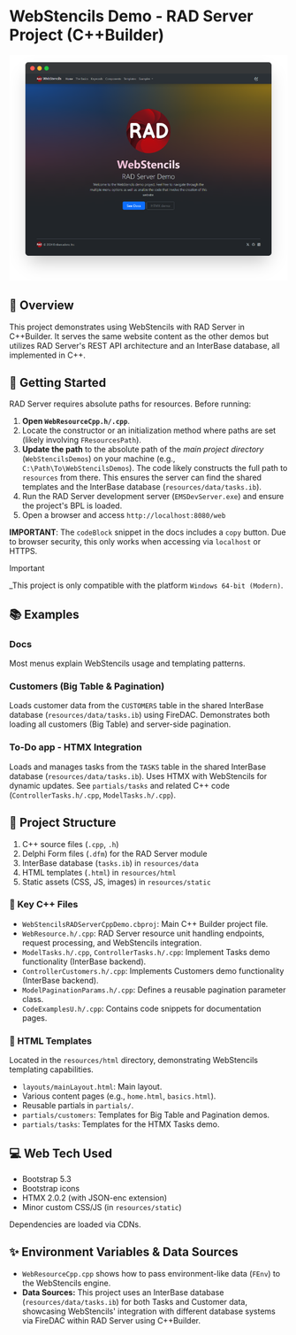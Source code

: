 ﻿# WebStencils Demo - RAD Server Project (C++Builder)

![WebStencils RAD Server screenshot](../../.github/images/WebStencils-RADServer.png)

## 🌟 Overview
This project demonstrates using WebStencils with RAD Server in C++Builder. It serves the same website content as the other demos but utilizes RAD Server's REST API architecture and an InterBase database, all implemented in C++.

## 🚦 Getting Started
RAD Server requires absolute paths for resources. Before running:
1.  **Open `WebResourceCpp.h/.cpp`**.
2.  Locate the constructor or an initialization method where paths are set (likely involving `FResourcesPath`).
3.  **Update the path** to the absolute path of the *main project directory* (`WebStencilsDemos`) on your machine (e.g., `C:\Path\To\WebStencilsDemos`). The code likely constructs the full path to `resources` from there. This ensures the server can find the shared templates and the InterBase database (`resources/data/tasks.ib`).
4.  Run the RAD Server development server (`EMSDevServer.exe`) and ensure the project's BPL is loaded.
5.  Open a browser and access `http://localhost:8080/web`

**IMPORTANT**: The `codeBlock` snippet in the docs includes a `copy` button. Due to browser security, this only works when accessing via `localhost` or HTTPS.

> [!IMPORTANT]
> _This project is only compatible with the platform `Windows 64-bit (Modern)`.

## 📚 Examples
### Docs
Most menus explain WebStencils usage and templating patterns.

### Customers (Big Table & Pagination)
Loads customer data from the `CUSTOMERS` table in the shared InterBase database (`resources/data/tasks.ib`) using FireDAC. Demonstrates both loading all customers (Big Table) and server-side pagination.

### To-Do app - HTMX Integration
Loads and manages tasks from the `TASKS` table in the shared InterBase database (`resources/data/tasks.ib`). Uses HTMX with WebStencils for dynamic updates. See `partials/tasks` and related C++ code (`ControllerTasks.h/.cpp`, `ModelTasks.h/.cpp`).

## 📁 Project Structure
1.  C++ source files (`.cpp`, `.h`)
2.  Delphi Form files (`.dfm`) for the RAD Server module
3.  InterBase database (`tasks.ib`) in `resources/data`
4.  HTML templates (`.html`) in `resources/html`
5.  Static assets (CSS, JS, images) in `resources/static`

### 🔑 Key C++ Files
- `WebStencilsRADServerCppDemo.cbproj`: Main C++ Builder project file.
- `WebResource.h/.cpp`: RAD Server resource unit handling endpoints, request processing, and WebStencils integration.
- `ModelTasks.h/.cpp`, `ControllerTasks.h/.cpp`: Implement Tasks demo functionality (InterBase backend).
- `ControllerCustomers.h/.cpp`: Implements Customers demo functionality (InterBase backend).
- `ModelPaginationParams.h/.cpp`: Defines a reusable pagination parameter class.
- `CodeExamplesU.h/.cpp`: Contains code snippets for documentation pages.

### 📄 HTML Templates
Located in the `resources/html` directory, demonstrating WebStencils templating capabilities.
- `layouts/mainLayout.html`: Main layout.
- Various content pages (e.g., `home.html`, `basics.html`).
- Reusable partials in `partials/`.
- `partials/customers`: Templates for Big Table and Pagination demos.
- `partials/tasks`: Templates for the HTMX Tasks demo.

## 💻 Web Tech Used
- Bootstrap 5.3
- Bootstrap icons
- HTMX 2.0.2 (with JSON-enc extension)
- Minor custom CSS/JS (in `resources/static`)

Dependencies are loaded via CDNs.

## ✨ Environment Variables & Data Sources
- `WebResourceCpp.cpp` shows how to pass environment-like data (`FEnv`) to the WebStencils engine.
- **Data Sources:** This project uses an InterBase database (`resources/data/tasks.ib`) for both Tasks and Customer data, showcasing WebStencils' integration with different database systems via FireDAC within RAD Server using C++Builder. 